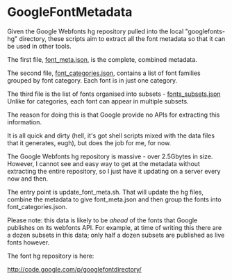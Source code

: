 GoogleFontMetadata
==================

Given the Google Webfonts hg repository pulled into the local "googlefonts-hg" directory,
these scripts aim to extract all the font metadata so that it can be used in other
tools.

The first file, [font_meta.json](https://raw.github.com/academe/GoogleFontMetadata/master/font_meta.json), is the complete, combined metadata.

The second file, [font_categories.json](https://raw.github.com/academe/GoogleFontMetadata/master/font_categories.json), contains a list of font families grouped by
font category. Each font is in just one category.

The third file is the list of fonts organised into subsets - [fonts_subsets.json](https://raw.github.com/academe/GoogleFontMetadata/master/font_subsets.json)
Unlike for categories, each font can appear in multiple subsets.

The reason for doing this is that Google provide no APIs for extracting this
information.

It is all quick and dirty (hell, it's got shell scripts mixed with the data files that it
generates, eugh), but does the job for me, for now.

The Google Webfonts hg repository is massive - over 2.5Gbytes in size. However, I cannot see
and easy way to get at the metadata without extracting the entire repository, so I just
have it updating on a server every now and then.

The entry point is update_font_meta.sh. That will update the hg files, combine the metadata
to give font_meta.json and then group the fonts into font_categories.json.

Please note: this data is likely to be *ahead* of the fonts that Google publishes on its
webfonts API. For example, at time of writing this there are a dozen subsets in this data;
only half a dozen subsets are published as live fonts however.

The font hg repository is here:

http://code.google.com/p/googlefontdirectory/
